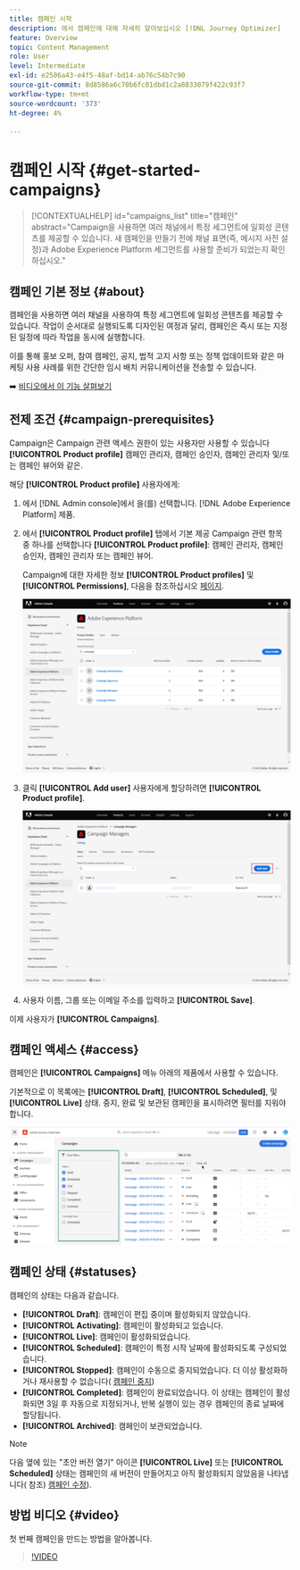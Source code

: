 ```yaml
---
title: 캠페인 시작
description: 에서 캠페인에 대해 자세히 알아보십시오 [!DNL Journey Optimizer]
feature: Overview
topic: Content Management
role: User
level: Intermediate
exl-id: e2506a43-e4f5-48af-bd14-ab76c54b7c90
source-git-commit: 8d8586a6c70b6fc01dbd1c2a8833079f422c93f7
workflow-type: tm+mt
source-wordcount: '373'
ht-degree: 4%

---
```


# 캠페인 시작 {#get-started-campaigns}

>[!CONTEXTUALHELP]
>id="campaigns_list"
>title="캠페인"
>abstract="Campaign을 사용하면 여러 채널에서 특정 세그먼트에 일회성 콘텐츠를 제공할 수 있습니다. 새 캠페인을 만들기 전에 채널 표면(즉, 메시지 사전 설정)과 Adobe Experience Platform 세그먼트를 사용할 준비가 되었는지 확인하십시오."

## 캠페인 기본 정보 {#about}

캠페인을 사용하면 여러 채널을 사용하여 특정 세그먼트에 일회성 콘텐츠를 제공할 수 있습니다. 작업이 순서대로 실행되도록 디자인된 여정과 달리, 캠페인은 즉시 또는 지정된 일정에 따라 작업을 동시에 실행합니다.

이를 통해 홍보 오퍼, 참여 캠페인, 공지, 법적 고지 사항 또는 정책 업데이트와 같은 마케팅 사용 사례를 위한 간단한 임시 배치 커뮤니케이션을 전송할 수 있습니다.

➡️ [비디오에서 이 기능 살펴보기](#video)

<!--You can create two types of campaigns:

* **Scheduled campaigns** allow for simple ad-hoc batch communications for marketing use cases like promotional offers, engagement campaigns, announcements, legal notices, or policy updates.
* **API Triggered Campaigns** allow for simple transactional/operational messages with REST APIs (password reset, card abandonment, etc.), where the need may involve personalization using profile attributes and contextual data from payload.-->

## 전제 조건 {#campaign-prerequisites}

Campaign은 Campaign 관련 액세스 권한이 있는 사용자만 사용할 수 있습니다 **[!UICONTROL Product profile]** 캠페인 관리자, 캠페인 승인자, 캠페인 관리자 및/또는 캠페인 뷰어와 같은.

해당 **[!UICONTROL Product profile]** 사용자에게:

1. 에서 [!DNL Admin console]에서 을(를) 선택합니다. [!DNL Adobe Experience Platform] 제품.

1. 에서 **[!UICONTROL Product profile]** 탭에서 기본 제공 Campaign 관련 항목 중 하나를 선택합니다 **[!UICONTROL Product profile]**: 캠페인 관리자, 캠페인 승인자, 캠페인 관리자 또는 캠페인 뷰어.

   Campaign에 대한 자세한 정보 **[!UICONTROL Product profiles]** 및 **[!UICONTROL Permissions]**, 다음을 참조하십시오 [페이지](../administration/ootb-product-profiles.md).

   ![](assets/do-not-localize/admin_1.png)

1. 클릭 **[!UICONTROL Add user]** 사용자에게 할당하려면 **[!UICONTROL Product profile]**.

   ![](assets/do-not-localize/admin_2.png)

1. 사용자 이름, 그룹 또는 이메일 주소를 입력하고 **[!UICONTROL Save]**.

이제 사용자가 **[!UICONTROL Campaigns]**.

## 캠페인 액세스 {#access}

캠페인은 **[!UICONTROL Campaigns]** 메뉴 아래의 제품에서 사용할 수 있습니다.

기본적으로 이 목록에는 **[!UICONTROL Draft]**, **[!UICONTROL Scheduled]**, 및 **[!UICONTROL Live]** 상태. 중지, 완료 및 보관된 캠페인을 표시하려면 필터를 지워야 합니다.

![](assets/create-campaign-list.png)

## 캠페인 상태 {#statuses}

캠페인의 상태는 다음과 같습니다.

* **[!UICONTROL Draft]**: 캠페인이 편집 중이며 활성화되지 않았습니다.
* **[!UICONTROL Activating]**: 캠페인이 활성화되고 있습니다.
* **[!UICONTROL Live]**: 캠페인이 활성화되었습니다.
* **[!UICONTROL Scheduled]**: 캠페인이 특정 시작 날짜에 활성화되도록 구성되었습니다.
* **[!UICONTROL Stopped]**: 캠페인이 수동으로 중지되었습니다. 더 이상 활성화하거나 재사용할 수 없습니다( [캠페인 중지](modify-stop-campaign.md#stop))
* **[!UICONTROL Completed]**: 캠페인이 완료되었습니다. 이 상태는 캠페인이 활성화되면 3일 후 자동으로 지정되거나, 반복 실행이 있는 경우 캠페인의 종료 날짜에 할당됩니다.
* **[!UICONTROL Archived]**: 캠페인이 보관되었습니다.

>[!NOTE]
>
>다음 옆에 있는 &quot;초안 버전 열기&quot; 아이콘 **[!UICONTROL Live]** 또는 **[!UICONTROL Scheduled]** 상태는 캠페인의 새 버전이 만들어지고 아직 활성화되지 않았음을 나타냅니다( 참조) [캠페인 수정](modify-stop-campaign.md#modify)).

## 방법 비디오 {#video}

첫 번째 캠페인을 만드는 방법을 알아봅니다.

>[!VIDEO](https://video.tv.adobe.com/v/346680?quality=12)
